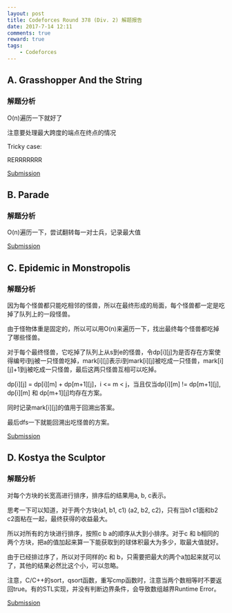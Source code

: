 ```yaml
---
layout: post
title: Codeforces Round 378 (Div. 2) 解题报告
date: 2017-7-14 12:11
comments: true
reward: true
tags:
    - Codeforces
---
```


## A. Grasshopper And the String

### 解题分析

O(n)遍历一下就好了

注意要处理最大跨度的端点在终点的情况

Tricky case:

<!-- more -->

RERRRRRRR

[Submission](http://codeforces.com/contest/733/submission/21965598)


## B. Parade

### 解题分析

O(n)遍历一下，尝试翻转每一对士兵，记录最大值

[Submission](http://codeforces.com/contest/733/submission/21924729)


## C. Epidemic in Monstropolis

### 解题分析

因为每个怪兽都只能吃相邻的怪兽，所以在最终形成的局面，每个怪兽都一定是吃掉了队列上的一段怪兽。

由于怪物体重是固定的，所以可以用O(n)来遍历一下，找出最终每个怪兽都吃掉了哪些怪兽。

对于每个最终怪兽，它吃掉了队列上从s到e的怪兽，令dp[i][j]为是否存在方案使得编号i到j被一只怪兽吃掉，mark[i][j]表示i到mark[i][j]被吃成一只怪兽，mark[i][j]+1到j被吃成一只怪兽，最后这两只怪兽互相可以吃掉。

dp[i][j] = dp[i][m] + dp[m+1][j]，i <= m < j，当且仅当dp[i][m] != dp[m+1][j], dp[i][m] 和 dp[m+1][j]均存在方案。

同时记录mark[i][j]的值用于回溯出答案。

最后dfs一下就能回溯出吃怪兽的方案。

[Submission](http://codeforces.com/contest/733/submission/21937835)

## D. Kostya the Sculptor

### 解题分析

对每个方块的长宽高进行排序，排序后的结果用a, b, c表示。

思考一下可以知道，对于两个方块(a1, b1, c1) (a2, b2, c2)，只有当b1 c1面和b2 c2面粘在一起，最终获得的收益最大。

所以对所有的方块进行排序，按照c b a的顺序从大到小排序。对于c 和 b相同的两个方块，把a的值加起来算一下能获取到的球体积最大为多少，取最大值就好。

由于已经排过序了，所以对于同样的c 和 b，只需要把最大的两个a加起来就可以了，其他的结果必然比这个小，可以忽略。

注意，C/C++的sort，qsort函数，重写cmp函数时，注意当两个数相等时不要返回true。有的STL实现，并没有判断边界条件，会导致数组越界Runtime Error。

[Submission](http://codeforces.com/contest/733/submission/21965392)
